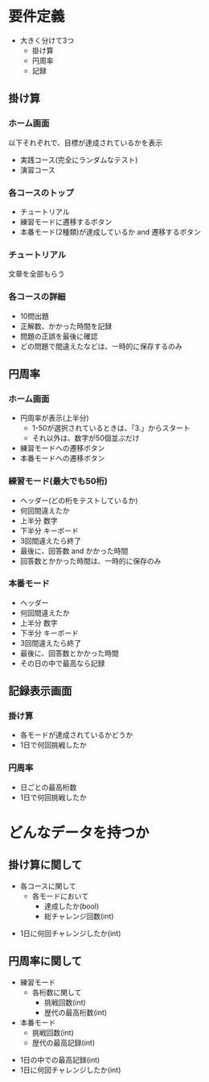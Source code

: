 # 要件定義
- 大きく分けて3つ
  - 掛け算
  - 円周率
  - 記録

## 掛け算
### ホーム画面
以下それぞれで、目標が達成されているかを表示
  - 実践コース(完全にランダムなテスト)
  - 演習コース

### 各コースのトップ
- チュートリアル
- 練習モードに遷移するボタン
- 本番モード(2種類)が達成しているか and 遷移するボタン

### チュートリアル
文章を全部もらう

### 各コースの詳細
- 10問出題
- 正解数、かかった時間を記録
- 問題の正誤を最後に確認
- どの問題で間違えたなどは、一時的に保存するのみ

## 円周率
### ホーム画面
- 円周率が表示(上半分)
  - 1-50が選択されているときは、「3.」からスタート
  - それ以外は、数字が50個並ぶだけ
- 練習モードへの遷移ボタン
- 本番モードへの遷移ボタン

###  練習モード(最大でも50桁)
- ヘッダー(どの桁をテストしているか)
- 何回間違えたか
- 上半分 数字
- 下半分 キーボード
- 3回間違えたら終了
- 最後に、回答数 and かかった時間
- 回答数とかかった時間は、一時的に保存のみ

### 本番モード
- ヘッダー
- 何回間違えたか
- 上半分 数字
- 下半分 キーボード
- 3回間違えたら終了
- 最後に、回答数とかかった時間
- その日の中で最高なら記録


## 記録表示画面

### 掛け算
- 各モードが達成されているかどうか
- 1日で何回挑戦したか

###  円周率
- 日ごとの最高桁数
- 1日で何回挑戦したか


# どんなデータを持つか
## 掛け算に関して
<!-- 掛け算画面、記録画面の両方で同じデータを使用 -->
- 各コースに関して
  - 各モードにおいて
    - 達成したか(bool)
    - 総チャレンジ回数(int)

<!-- 記録画面のみで使用 -->
- 1日に何回チャレンジしたか(int)

##  円周率に関して
<!-- 円周率画面向け -->
- 練習モード
  - 各桁数に関して
    - 挑戦回数(int)
    - 歴代の最高桁数(int)
- 本番モード
  - 挑戦回数(int)
  - 歴代の最高記録(int)

<!-- 記録画面向き -->
- 1日の中での最高記録(int)
- 1日に何回チャレンジしたか(int)







